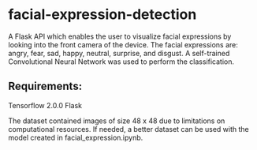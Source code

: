 # facial-expression-detection
A Flask API which enables the user to visualize facial expressions by looking into the front camera of the device. The facial expressions are: angry, fear, sad, happy, neutral, surprise, and disgust. A self-trained Convolutional Neural Network was used to perform the classification.

## Requirements:
Tensorflow 2.0.0
Flask 

The dataset contained images of size 48 x 48 due to limitations on computational resources. If needed, a better dataset can be used with the model created in facial_expression.ipynb.
